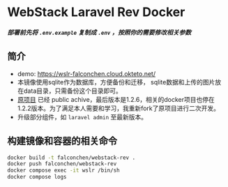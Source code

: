 # WebStack Laravel Rev Docker

***部署前先将 `.env.example` 复制成 `.env` ，按照你的需要修改相关参数***

## 简介
- demo: <https://wslr-falconchen.cloud.okteto.net/>
- 本镜像使用sqlite作为数据库，方便备份和迁移， sqlite数据和上传的图片放在data目录，只需备份这个目录即可。
- [原项目](https://github.com/uvham521/WebStack-Laravel) 已经 public achive，最后版本是1.2.6，相关的docker项目也停在1.2.2版本。为了满足本人需要和学习，我重新fork了原项目进行二次开发。
- 升级部分组件，如 `laravel admin` 至最新版本。


## 构建镜像和容器的相关命令

``` bash
docker build -t falconchen/webstack-rev .
docker push falconchen/webstack-rev
docker compose exec -it wslr /bin/sh
docker compose logs
```
